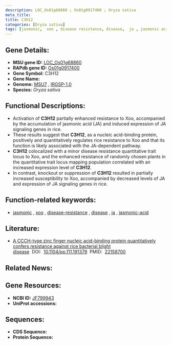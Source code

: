 ```yaml
---
description: LOC_Os01g68860 ; Os01g0917400 ; Oryza sativa
meta_title:
title: C3H12
categories: [Oryza sativa]
tags: [jasmonic,  xoo , disease resistance, disease,  ja , jasmonic acid]
---
```


## Gene Details:
- **MSU gene ID:** [LOC_Os01g68860](http://rice.uga.edu/cgi-bin/ORF_infopage.cgi?orf=LOC_Os01g68860)  
- **RAPdb gene ID:** [Os01g0917400](https://rapdb.dna.affrc.go.jp/locus/?name=Os01g0917400)  
- **Gene Symbol:** C3H12
- **Gene Name:**
- **Genome:**  [MSU7](http://rice.uga.edu/)&nbsp;,&nbsp;[IRGSP-1.0](https://rapdb.dna.affrc.go.jp/download/irgsp1.html)
- **Species:** *Oryza sativa*

## Functional Descriptions:
   - Activation of **C3H12** partially enhanced resistance to Xoo, accompanied by the accumulation of jasmonic acid (JA) and induced expression of JA signaling genes in rice.
   - These results suggest that **C3H12**, as a nucleic acid-binding protein, positively and quantitatively regulates rice resistance to Xoo and that its function is likely associated with the JA-dependent pathway.
   - **C3H12** colocalized with a minor disease resistance quantitative trait locus to Xoo, and the enhanced resistance of randomly chosen plants in the quantitative trait locus mapping population correlated with an increased expression level of **C3H12**.
   - In contrast, knockout or suppression of **C3H12** resulted in partially increased susceptibility to Xoo, accompanied by decreased levels of JA and expression of JA signaling genes in rice.

## Function-related keywords:
   - [jasmonic](/tags/jasmonic/)&nbsp;,&nbsp;[xoo](/tags/xoo/)&nbsp;,&nbsp;[disease-resistance](/tags/disease-resistance/)&nbsp;,&nbsp;[disease](/tags/disease/)&nbsp;,&nbsp;[ja](/tags/ja/)&nbsp;,&nbsp;[jasmonic-acid](/tags/jasmonic-acid/)

## Literature:
   - [A CCCH-type zinc finger nucleic acid-binding protein quantitatively confers resistance against rice bacterial blight disease](https://www.doi.org/10.1104/pp.111.191379)&nbsp;&nbsp;DOI:&nbsp;&nbsp;[10.1104/pp.111.191379](https://www.doi.org/10.1104/pp.111.191379)&nbsp;&nbsp;PMID:&nbsp;&nbsp;[22158700](https://pubmed.ncbi.nlm.nih.gov/22158700/)

## Related News:

## Gene Resources:
- **NCBI ID:**  [JF799943](http://www.ncbi.nlm.nih.gov/nuccore/JF799943)
- **UniProt accessions:** [](https://www.uniprot.org/uniprotkb//entry)

## Sequences:
- **CDS Sequence:**
- **Protein Sequence:**
